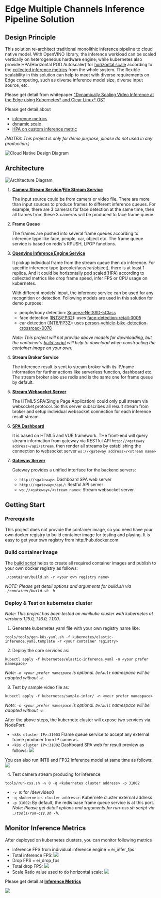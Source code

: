 # Edge Multiple Channels Inference Pipeline Solution

## Design Principle
This solution re-architect traditional monolithic inference pipeline to cloud native model. With OpenVINO library, the inference workload can be scaled vertically on heterogeneous hardware engine; while kubernetes also provide HPA(Horizontal POD Autoscaler) for [horizontal scale](doc/dynamic_scale.md) according to the [collected inference metrics](doc/inference_metrics.md) from the whole system. The flexible scalability in this solution can help to meet with diverse requirements on Edge computing, such as diverse inference model size, diverse input source, etc.

Please get detail from whitepaper ["Dynamically Scaling Video Inference at the Edge using Kubernetes* and Clear Linux* OS"](https://clearlinux.org/blogs-news/dynamically-scaling-video-inference-edge)

Please get detail about
- [inference metrics](doc/inference_metrics.md)
- [dynamic scale](doc/dynamic_scale.md)
- [HPA on custom inference metric](doc/hpa_on_custom_metrics.md)

_(NOTES: This project is only for demo purpose, please do not used in any production.)_

![Cloud Native Design Diagram](doc/images/cloud_native_design.png)

## Architecture

![Architecture Diagram](doc/images/architecture.png)

1. **[Camera Stream Service](apps/camera_stream_service.py)/[File Stream Service](apps/file_stream_service.py)**

    The input source could be from camera or video file. There are more than input sources  to produce frames to different inference queues. For example, there are 3 cameras for face detection at the same time, then all frames from these 3 cameras will be produced to face frame queue.

2. **Frame Queue**

    The frames are pushed into several frame queues according to inference type like face, people, car, object etc. The frame queue service is based on redis's RPUSH, LPOP functions.

3. **[Openvino Inference Engine Service](apps/infer_service.py)**

    It pickup individual frame from the stream queue then do inference. For specific inference type (people/face/car/object), there is at least 1 replica. And it could be horizontally pod scaled(HPA) according to collected metrics like drop frame speed, infer FPS or CPU usage on kubernetes.

    With different models' input, the inference service can be used for any recognition or detection. Following models are used in this solution for demo purpose:

    * people/body detection: [SqueezeNetSSD-5Class](https://github.com/intel/Edge-optimized-models/tree/master/SqueezeNet%205-Class%20detection)
    * face detection ([INT8](https://download.01.org/opencv/2019/open_model_zoo/R2/20190628_180000_models_bin/face-detection-retail-0005/INT8/)/[FP32](https://download.01.org/opencv/2019/open_model_zoo/R2/20190628_180000_models_bin/face-detection-retail-0005/FP32/)): uses [face-detection-retail-0005](https://docs.openvinotoolkit.org/2019_R2/_intel_models_face_detection_retail_0005_description_face_detection_retail_0005.html)
    * car detection ([INT8](https://download.01.org/opencv/2019/open_model_zoo/R2/20190628_180000_models_bin/person-vehicle-bike-detection-crossroad-0078/INT8/)/[FP32](https://download.01.org/opencv/2019/open_model_zoo/R2/20190628_180000_models_bin/person-vehicle-bike-detection-crossroad-0078/FP32/)): uses [person-vehicle-bike-detection-crossroad-0078](https://docs.openvinotoolkit.org/2019_R1/_person_vehicle_bike_detection_crossroad_0078_description_person_vehicle_bike_detection_crossroad_0078.html)

    _Note: This project will not provide above models for downloading, but the container's [build script](tools/download-models.sh) will help to download when constructing the container image on your own._

4. **Stream Broker Service**

    The inference result is sent to stream broker with its IP/name information for further actions like serverless function, dashboard etc. The stream broker also use redis and is the same one for frame queue by default.

5. **[Stream Websocket Server](apps/websocket_server.py)**

    The HTML5 SPA(Single Page Application) could only pull stream via websocket protocol. So this server subscribes all result stream from broker and setup individual websocket connection for each inference result stream.

6. **[SPA Dashboard](spa/src/views/index.vue)**

    It is based on HTML5 and VUE framework. THe front-end will query stream information from gateway via RESTful API `http://<gateway address>/api/stream`, then render all streams by establishing the connection to websocket server `ws://<gateway address>/<stream name>`

7. **[Gateway Server](apps/gateway_server.py)**

    Gateway provides a unified interface for the backend servers:
    * `http://<gateway>`: Dashboard SPA web server
    * `http://<gateway>/api/`: Restful API server
    * `ws://<gateway>/<stream_name>`: Stream websocket server.

## Getting Start

### Prerequisite

This project does not provide the container image, so you need have your own docker registry to build container image for testing and playing. It is easy to get your own registry from http:/hub.docker.com

### Build container image

The [build script](container/build.sh) helps to create all required container images and publish to your own docker registry as follows:

```
./container/build.sh -r <your own registry name>
```
_NOTE: Please get detail options and arguments for build.sh via `./container/build.sh -h`_

### Deploy & Test on kubernetes cluster

_Note: This project has been tested on minikube cluster with kubernetes at versions 1.15.0, 1.16.0, 1.17.0._

1. Generate kubernetes yaml file with your own registry name like:
```
tools/tools/gen-k8s-yaml.sh -f kubernetes/elastic-inference.yaml.template -r <your container registry>
```
2. Deploy the core services as:
```
kubectl apply -f kubernetes/elastic-inference.yaml -n <your prefer namespace>
```
_Note: `-n <your prefer namespace` is optional. `Default` namespace will be adopted without `-n`._

3. Test by sample video file as:
```
kubectl apply -f kubernetes/sample-infer/ -n <your prefer namespace>
```
_Note: `-n <your prefer namespace` is optional. `Default` namespace will be adopted without `-n`._

After the above steps, the kubernete cluster will expose two services via NodePort:
* `<k8s cluster IP>:31003`
    Frame queue service to accept any external frame producer from IP cameras.
* `<k8s cluster IP>:31002`
    Dashboard SPA web for result preview as follows:
![](doc/images/spa.png)

You can also run INT8 and FP32 inference model at same time as follows:
![](doc/images/spa_int8_fp32.png)

4. Test camera stream producing for inference
```
tools/run-css.sh -v 0 -q <kubernetes cluster address> -p 31002
```
* `-v 0`: for /dev/video0
* `-q <kubernetes cluster address>`: Kubernete cluster external address
* `-p 31002`: By default, the redis base frame queue service is at this port.
_Note: Please get detail options and arguments for run-css.sh script via `./tools/run-css.sh -h`_.


## Monitor Inference Metrics

After deployed on kubernetes clusters, you can monitor following metrics
* Inference FPS from individual inference engine = ei_infer_fps
* Total inference FPS: ![](doc/images/total_infer_fps.png)
* Drop FPS = ei_drop_fps
* Total drop FPS: ![](doc/images/total_drop_fps.png)
* Scale Ratio value used to do horizontal scale: ![](doc/images/scale_ratio.png)

Please get detail at **[Inference Metrics](doc/inference_metrics.md)**

![](doc/images/grafana.png)